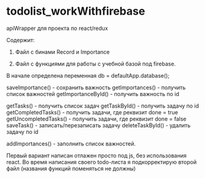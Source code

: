 # todolist_workWithfirebase
apiWrapper для проекта по react/redux

Содержит:
1. Файл с бинами Record и Importance

2. Файл с функциями для работы с учебной базой под firebase.

В начале определена переменная db = defaultApp.database();	

saveImportance() - сохранить важность
getImportances() - получить список важностей
getImportanceById() - получить важность по id

getTasks() - получить список задач
getTaskById() - получить задачу по id
getCompletedTasks() - получить задачи, где реквизит done = true
getUncompletedTasks() - получить задачи, где реквизит done = false
saveTask() - записать/перезаписать задачу
deleteTaskById() - удалить задачу по id

addImportances() - заполнить список важностей.

Первый вариант написан отлажен просто под js, без использования react.
Во время написания своего todo-листа я подкорректирую второй файл (названия функций поменяться не должны)
